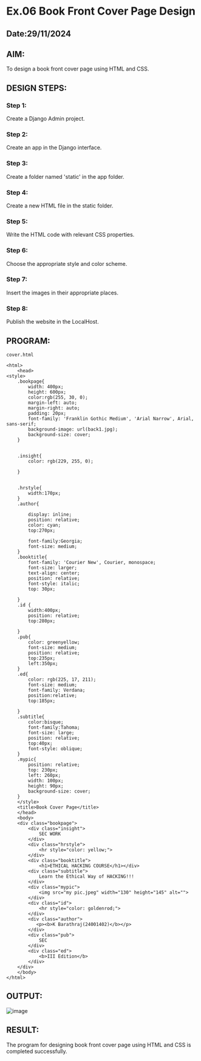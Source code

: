 # Ex.06 Book Front Cover Page Design
## Date:29/11/2024

## AIM:
To design a book front cover page using HTML and CSS.

## DESIGN STEPS:

### Step 1:
Create a Django Admin project.

### Step 2:
Create an app in the Django interface.

### Step 3:
Create a folder named 'static' in the app folder.

### Step 4:
Create a new HTML file in the static folder.

### Step 5:
Write the HTML code with relevant CSS properties.

### Step 6:
Choose the appropriate style and color scheme.

### Step 7:
Insert the images in their appropriate places.

### Step 8:
Publish the website in the LocalHost.

## PROGRAM:
```
cover.html

<html>
    <head>
<style>
    .bookpage{
        width: 400px;
        height: 600px;
        color:rgb(255, 30, 0);
        margin-left: auto;
        margin-right: auto;
        padding: 20px;
        font-family: 'Franklin Gothic Medium', 'Arial Narrow', Arial, sans-serif;
        background-image: url(back1.jpg);
        background-size: cover;
    }
        
    
    .insight{
        color: rgb(229, 255, 0);
    
    }
    
    
    .hrstyle{
        width:170px;
    }
    .author{
    
        display: inline;
        position: relative;
        color: cyan;
        top:270px;
        
        font-family:Georgia;
        font-size: medium;
    }
    .booktitle{
        font-family: 'Courier New', Courier, monospace;
        font-size: larger;
        text-align: center;
        position: relative;
        font-style: italic;
        top: 30px;
    
    }
    .id {
        width:400px;
        position: relative;
        top:280px;
        
    }
    .pub{
        color: greenyellow;
        font-size: medium;
        position: relative;
        top:235px;
        left:350px;
    }
    .ed{
        color: rgb(225, 17, 211);
        font-size: medium;
        font-family: Verdana;
        position:relative;
        top:185px;
    
    }
    .subtitle{
        color:bisque;
        font-family:Tahoma;
        font-size: large;
        position: relative;
        top:40px;
        font-style: oblique;
    }
    .mypic{
        position: relative;
        top: 230px;
        left: 260px;
        width: 100px;
        height: 90px;
        background-size: cover;
    }
    </style>
    <title>Book Cover Page</title>
    </head>
    <body>
    <div class="bookpage">
        <div class="insight">
            SEC WORK
        </div>
        <div class="hrstyle">
            <hr style="color: yellow;">
        </div>
        <div class="booktitle">
            <h1>ETHICAL HACKING COURSE</h1></div>
        <div class="subtitle">
            Learn the Ethical Way of HACKING!!!
        </div>
        <div class="mypic">
            <img src="my pic.jpeg" width="130" height="145" alt="">
        </div>
        <div class="id">
            <hr style="color: goldenrod;">
        </div>
        <div class="author">
           <p><b>K Barathraj(24001402)</b></p>
        </div>
        <div class="pub">
            SEC
        </div>
        <div class="ed">
            <b>III Edition</b>
        </div>
    </div>
    </body>
</html>
```

## OUTPUT:
![image](https://github.com/user-attachments/assets/43c2377f-4853-485c-987c-05f26d273b1e)


## RESULT:
The program for designing book front cover page using HTML and CSS is completed successfully.
